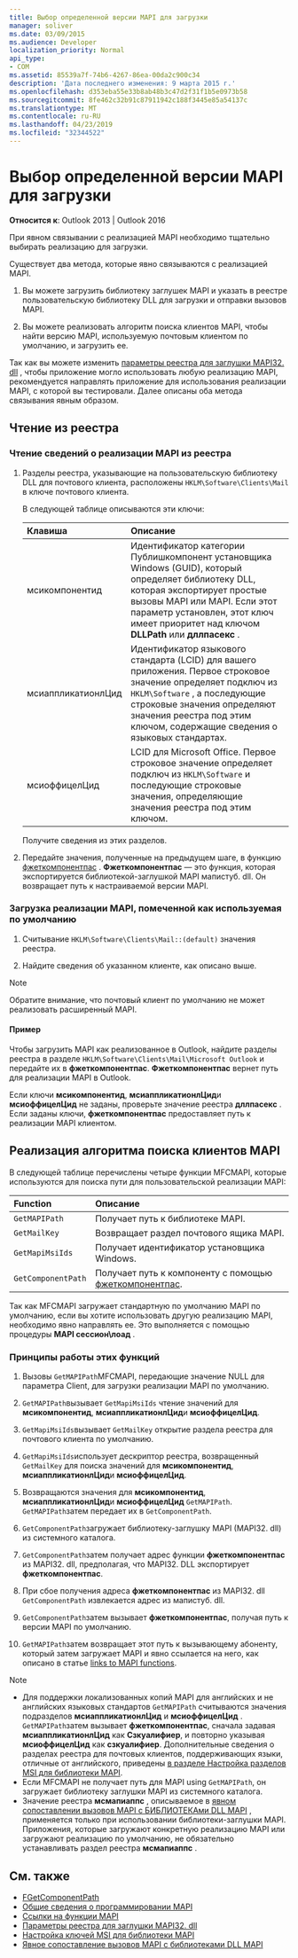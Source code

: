 ```yaml
---
title: Выбор определенной версии MAPI для загрузки
manager: soliver
ms.date: 03/09/2015
ms.audience: Developer
localization_priority: Normal
api_type:
- COM
ms.assetid: 85539a7f-74b6-4267-86ea-00da2c900c34
description: 'Дата последнего изменения: 9 марта 2015 г.'
ms.openlocfilehash: d353eba55e33b8ab48b3c47d2f31f1b5e0973b58
ms.sourcegitcommit: 8fe462c32b91c87911942c188f3445e85a54137c
ms.translationtype: MT
ms.contentlocale: ru-RU
ms.lasthandoff: 04/23/2019
ms.locfileid: "32344522"
---
```

# <a name="choose-a-specific-version-of-mapi-to-load"></a>Выбор определенной версии MAPI для загрузки

**Относится к**: Outlook 2013 | Outlook 2016 
  
При явном связывании с реализацией MAPI необходимо тщательно выбирать реализацию для загрузки. 
  
Существует два метода, которые явно связываются с реализацией MAPI. 
  
1. Вы можете загрузить библиотеку заглушек MAPI и указать в реестре пользовательскую библиотеку DLL для загрузки и отправки вызовов MAPI.
    
2. Вы можете реализовать алгоритм поиска клиентов MAPI, чтобы найти версию MAPI, используемую почтовым клиентом по умолчанию, и загрузить ее.
    
Так как вы можете изменить [параметры реестра для заглушки MAPI32. dll](https://msdn.microsoft.com/library/ms531218%28EXCHG.10%29.aspx) , чтобы приложение могло использовать любую реализацию MAPI, рекомендуется направлять приложение для использования реализации MAPI, с которой вы тестировали. Далее описаны оба метода связывания явным образом. 
  
## <a name="reading-from-the-registry"></a>Чтение из реестра

### <a name="to-read-mapi-implementation-information-from-the-registry"></a>Чтение сведений о реализации MAPI из реестра

1. Разделы реестра, указывающие на пользовательскую библиотеку DLL для почтового клиента, расположены `HKLM\Software\Clients\Mail` в ключе почтового клиента. 
    
   В следующей таблице описываются эти ключи:
    
   |**Клавиша**|**Описание**|
   |:-----|:-----|
   |мсикомпонентид  <br/> |Идентификатор категории Публишкомпонент установщика Windows (GUID), который определяет библиотеку DLL, которая экспортирует простые вызовы MAPI или MAPI. Если этот параметр установлен, этот ключ имеет приоритет над ключом **DLLPath** или **дллпасекс** .  <br/> |
   |мсиаппликатионлЦид  <br/> |Идентификатор языкового стандарта (LCID) для вашего приложения. Первое строковое значение определяет подключ из `HKLM\Software` , а последующие строковые значения определяют значения реестра под этим ключом, содержащие сведения о языковых стандартах.  <br/> |
   |мсиоффицелЦид  <br/> |LCID для Microsoft Office. Первое строковое значение определяет подключ из `HKLM\Software` и последующие строковые значения, определяющие значения реестра под этим ключом.  <br/> |
   
   Получите сведения из этих разделов.
    
2. Передайте значения, полученные на предыдущем шаге, в функцию [фжеткомпонентпас](fgetcomponentpath.md) . **Фжеткомпонентпас** — это функция, которая экспортируется библиотекой-заглушкой MAPI мапистуб. dll. Он возвращает путь к настраиваемой версии MAPI. 


### <a name="to-load-the-implementation-of-mapi-marked-as-default"></a>Загрузка реализации MAPI, помеченной как используемая по умолчанию

1. Считывание `HKLM\Software\Clients\Mail::(default)` значения реестра. 
    
2. Найдите сведения об указанном клиенте, как описано выше.
    
> [!NOTE]
> Обратите внимание, что почтовый клиент по умолчанию не может реализовать расширенный MAPI. 
  
#### <a name="example"></a>Пример

Чтобы загрузить MAPI как реализованное в Outlook, найдите разделы реестра в разделе `HKLM\Software\Clients\Mail\Microsoft Outlook` и передайте их в **фжеткомпонентпас**. **Фжеткомпонентпас** вернет путь для реализации MAPI в Outlook. 
  
Если ключи **мсикомпонентид**, **мсиаппликатионлЦид**и **мсиоффицелЦид** не заданы, проверьте значение реестра **дллпасекс** . Если заданы ключи, **фжеткомпонентпас** предоставляет путь к реализации MAPI клиентом. 
  
## <a name="implementing-the-mapi-client-lookup-algorithm"></a>Реализация алгоритма поиска клиентов MAPI

В следующей таблице перечислены четыре функции MFCMAPI, которые используются для поиска пути для пользовательской реализации MAPI:
  
|**Function**|**Описание**|
|:-----|:-----|
| `GetMAPIPath` <br/> |Получает путь к библиотеке MAPI.  <br/> |
| `GetMailKey` <br/> |Возвращает раздел почтового ящика MAPI.  <br/> |
| `GetMapiMsiIds` <br/> |Получает идентификатор установщика Windows.  <br/> |
| `GetComponentPath` <br/> |Получает путь к компоненту с помощью [фжеткомпонентпас](fgetcomponentpath.md).  <br/> |
   
Так как MFCMAPI загружает стандартную по умолчанию MAPI по умолчанию, если вы хотите использовать другую реализацию MAPI, необходимо явно направлять ее. Это выполняется с помощью процедуры **MAPI сессион\лоад** . 
  
### <a name="how-these-functions-work"></a>Принципы работы этих функций

1. Вызовы `GetMAPIPath`MFCMAPI, передающие значение NULL для параметра Client, для загрузки реализации MAPI по умолчанию.
    
2.  `GetMAPIPath`вызывает `GetMapiMsiIds` чтение значений для **мсикомпонентид**, **мсиаппликатионлЦид**и **мсиоффицелЦид**.
    
3.  `GetMapiMsiIds`вызывает `GetMailKey` открытие раздела реестра для почтового клиента по умолчанию. 
    
4.  `GetMapiMsiIds`использует дескриптор реестра, возвращенный `GetMailKey` для поиска значений для **мсикомпонентид**, **мсиаппликатионлЦид**и **мсиоффицелЦид**.
    
5. Возвращаются значения для **мсикомпонентид**, **мсиаппликатионлЦид**и **мсиоффицелЦид** `GetMAPIPath`.  `GetMAPIPath`затем передает их в `GetComponentPath`.
    
6.  `GetComponentPath`загружает библиотеку-заглушку MAPI (MAPI32. dll) из системного каталога. 
    
7.  `GetComponentPath`затем получает адрес функции **фжеткомпонентпас** из MAPI32. dll, предполагая, что MAPI32. DLL экспортирует **фжеткомпонентпас**.
    
8. При сбое получения адреса **фжеткомпонентпас** из MAPI32. dll `GetComponentPath` извлекается адрес из мапистуб. dll. 
    
9.  `GetComponentPath`затем вызывает **фжеткомпонентпас**, получая путь к версии MAPI по умолчанию.
    
10.  `GetMAPIPath`затем возвращает этот путь к вызывающему абоненту, который затем загружает MAPI и явно ссылается на него, как описано в статье [links to MAPI functions](how-to-link-to-mapi-functions.md).
    
> [!NOTE] 
> - Для поддержки локализованных копий MAPI для английских и не английских языковых стандартов `GetMAPIPath` считываются значения подразделов **мсиаппликатионлЦид** и **мсиоффицелЦид** .  `GetMAPIPath`затем вызывает **фжеткомпонентпас**, сначала задавая **мсиаппликатионлЦид** как **Сзкуалифиер**, и повторно указывая **мсиоффицелЦид** как **сзкуалифиер**. Дополнительные сведения о разделах реестра для почтовых клиентов, поддерживающих языки, отличные от английского, приведены [в разделе Настройка разделов MSI для библиотеки MAPI](https://msdn.microsoft.com/library/ee909494%28VS.85%29.aspx).   
> - Если MFCMAPI не получает путь для MAPI using `GetMAPIPath`, он загружает библиотеку заглушки MAPI из системного каталога.
> - Значение реестра **мсмапиаппс** , описываемое в [явном сопоставлении вызовов MAPI с БИБЛИОТЕКАми DLL MAPI](https://msdn.microsoft.com/library/ee909490%28VS.85%29.aspx) , применяется только при использовании библиотеки-заглушки MAPI. Приложения, которые загружают конкретную реализацию MAPI или загружают реализацию по умолчанию, не обязательно устанавливать раздел реестра **мсмапиаппс** . 
    
## <a name="see-also"></a>См. также

- [FGetComponentPath](fgetcomponentpath.md)
- [Общие сведения о программировании MAPI](mapi-programming-overview.md)
- [Ссылки на функции MAPI](how-to-link-to-mapi-functions.md)
- [Параметры реестра для заглушки MAPI32. dll](https://msdn.microsoft.com/library/ms531218%28EXCHG.10%29.aspx)
- [Настройка ключей MSI для библиотеки MAPI](https://msdn.microsoft.com/library/ee909494%28VS.85%29.aspx)
- [Явное сопоставление вызовов MAPI с библиотеками DLL MAPI](https://msdn.microsoft.com/library/ee909490%28VS.85%29.aspx)

